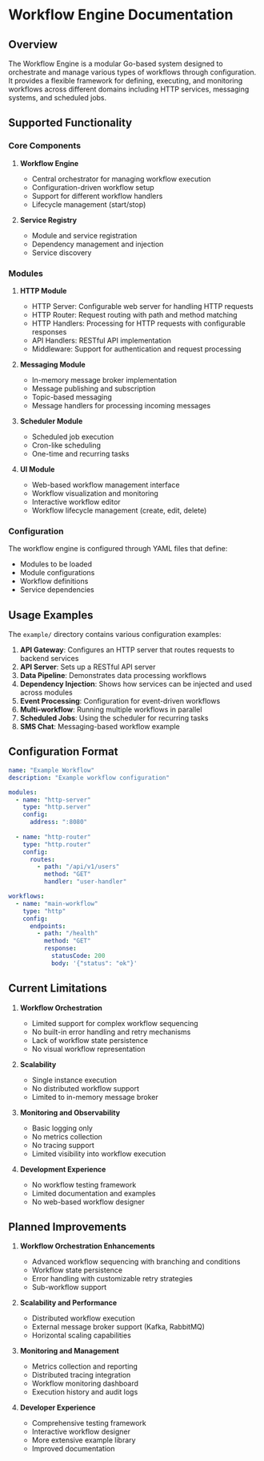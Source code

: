 # Workflow Engine Documentation

## Overview

The Workflow Engine is a modular Go-based system designed to orchestrate and manage various types of workflows through configuration. It provides a flexible framework for defining, executing, and monitoring workflows across different domains including HTTP services, messaging systems, and scheduled jobs.

## Supported Functionality

### Core Components

1. **Workflow Engine**
   - Central orchestrator for managing workflow execution
   - Configuration-driven workflow setup
   - Support for different workflow handlers
   - Lifecycle management (start/stop)

2. **Service Registry**
   - Module and service registration
   - Dependency management and injection
   - Service discovery

### Modules

1. **HTTP Module**
   - HTTP Server: Configurable web server for handling HTTP requests
   - HTTP Router: Request routing with path and method matching
   - HTTP Handlers: Processing for HTTP requests with configurable responses
   - API Handlers: RESTful API implementation
   - Middleware: Support for authentication and request processing

2. **Messaging Module**
   - In-memory message broker implementation
   - Message publishing and subscription
   - Topic-based messaging
   - Message handlers for processing incoming messages

3. **Scheduler Module**
   - Scheduled job execution
   - Cron-like scheduling
   - One-time and recurring tasks

4. **UI Module**
   - Web-based workflow management interface
   - Workflow visualization and monitoring
   - Interactive workflow editor
   - Workflow lifecycle management (create, edit, delete)

### Configuration

The workflow engine is configured through YAML files that define:
- Modules to be loaded
- Module configurations
- Workflow definitions
- Service dependencies

## Usage Examples

The `example/` directory contains various configuration examples:

1. **API Gateway**: Configures an HTTP server that routes requests to backend services
2. **API Server**: Sets up a RESTful API server
3. **Data Pipeline**: Demonstrates data processing workflows
4. **Dependency Injection**: Shows how services can be injected and used across modules
5. **Event Processing**: Configuration for event-driven workflows
6. **Multi-workflow**: Running multiple workflows in parallel
7. **Scheduled Jobs**: Using the scheduler for recurring tasks
8. **SMS Chat**: Messaging-based workflow example

## Configuration Format

```yaml
name: "Example Workflow"
description: "Example workflow configuration"

modules:
  - name: "http-server"
    type: "http.server"
    config:
      address: ":8080"
  
  - name: "http-router"
    type: "http.router"
    config:
      routes:
        - path: "/api/v1/users"
          method: "GET"
          handler: "user-handler"

workflows:
  - name: "main-workflow"
    type: "http"
    config:
      endpoints:
        - path: "/health"
          method: "GET"
          response:
            statusCode: 200
            body: '{"status": "ok"}'
```

## Current Limitations

1. **Workflow Orchestration**
   - Limited support for complex workflow sequencing
   - No built-in error handling and retry mechanisms
   - Lack of workflow state persistence
   - No visual workflow representation

2. **Scalability**
   - Single instance execution
   - No distributed workflow support
   - Limited to in-memory message broker

3. **Monitoring and Observability**
   - Basic logging only
   - No metrics collection
   - No tracing support
   - Limited visibility into workflow execution

4. **Development Experience**
   - No workflow testing framework
   - Limited documentation and examples
   - No web-based workflow designer

## Planned Improvements

1. **Workflow Orchestration Enhancements**
   - Advanced workflow sequencing with branching and conditions
   - Workflow state persistence
   - Error handling with customizable retry strategies
   - Sub-workflow support

2. **Scalability and Performance**
   - Distributed workflow execution
   - External message broker support (Kafka, RabbitMQ)
   - Horizontal scaling capabilities

3. **Monitoring and Management**
   - Metrics collection and reporting
   - Distributed tracing integration
   - Workflow monitoring dashboard
   - Execution history and audit logs

4. **Developer Experience**
   - Comprehensive testing framework
   - Interactive workflow designer
   - More extensive example library
   - Improved documentation